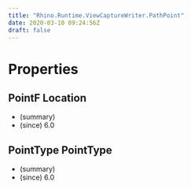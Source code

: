 ```yaml
---
title: "Rhino.Runtime.ViewCaptureWriter.PathPoint"
date: 2020-03-10 09:24:56Z
draft: false
---
```


# Properties
## PointF Location
- (summary) 
- (since) 6.0
## PointType PointType
- (summary) 
- (since) 6.0
